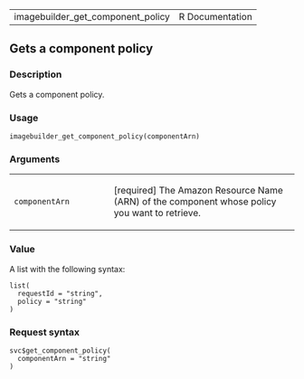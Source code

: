 <table style="width: 100%;">
<tbody>
<tr class="odd">
<td>imagebuilder_get_component_policy</td>
<td style="text-align: right;">R Documentation</td>
</tr>
</tbody>
</table>

## Gets a component policy

### Description

Gets a component policy.

### Usage

    imagebuilder_get_component_policy(componentArn)

### Arguments

<table>
<colgroup>
<col style="width: 35%" />
<col style="width: 65%" />
</colgroup>
<tbody>
<tr class="odd">
<td><code
id="imagebuilder_get_component_policy_:_componentArn">componentArn</code></td>
<td><p>[required] The Amazon Resource Name (ARN) of the component whose
policy you want to retrieve.</p></td>
</tr>
</tbody>
</table>

### Value

A list with the following syntax:

    list(
      requestId = "string",
      policy = "string"
    )

### Request syntax

    svc$get_component_policy(
      componentArn = "string"
    )
